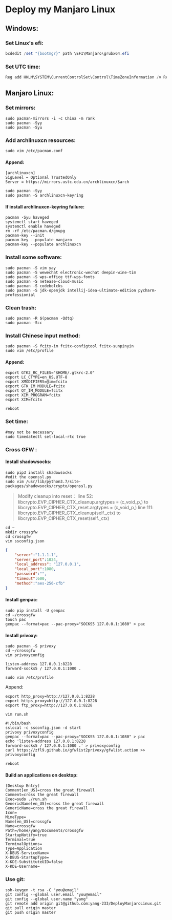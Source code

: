 # Deploy my Manjaro Linux 

## Windows:

### Set Linux's efi:

```powershell
bcdedit /set "{bootmgr}" path \EFI\Manjaro\grubx64.efi
```

### Set UTC time:

```powershell
Reg add HKLM\SYSTEM\CurrentControlSet\Control\TimeZoneInformation /v RealTimeIsUniversal /t REG_DWORD /d 1
```

## Manjaro Linux:

### Set mirrors:

```shell
sudo pacman-mirrors -i -c China -m rank
sudo pacman -Syy
sudo pacman -Syu
```

### Add archlinuxcn resources:

```shell
sudo vim /etc/pacman.conf
```

#### Append:

```
[archlinuxcn]  
SigLevel = Optional TrustedOnly  
Server = https://mirrors.ustc.edu.cn/archlinuxcn/$arch  
```

```shell
sudo pacman -Syy
sudo pacman -S archlinuxcn-keyring
```

#### If install archlinuxcn-keyring failure:

```shell
pacman -Syu haveged 
systemctl start haveged 
systemctl enable haveged 
rm -rf /etc/pacman.d/gnupg 
pacman-key --init 
pacman-key --populate manjaro
pacman-key --populate archlinuxcn  
```

### Install some software:

```shell
sudo pacman -S vim yay 
sudo pacman -S wewechat electronic-wechat deepin-wine-tim
sudo pacman -S wps-office ttf-wps-fonts
sudo pacman -S netease-cloud-music
sudo pacman -S codebolcks
sudo pacman -S jdk-openjdk intellij-idea-ultimate-edition pycharm-professionial 
```

### Clean trash:

```shell
sudo pacman -R $(pacman -Qdtq)
sudo pacman -Scc
```

### Install Chinese input method:

```shell
sudo pacman -S fcitx-im fcitx-configtool fcitx-sunpinyin
sudo vim /etc/profile
```

#### Append:

```
export GTK2_RC_FILES="$HOME/.gtkrc-2.0"
export LC_CTYPE=en_US.UTF-8
export XMODIFIERS=@im=fcitx
export GTK_IM_MODULE=fcitx
export QT_IM_MODULE=fcitx
export XIM_PROGRAM=fcitx
export XIM=fcitx
```

```shell
reboot
```

### Set time:

```shell
#may not be necessary
sudo timedatectl set-local-rtc true
```

### Cross GFW :

#### Install shadowsocks:

```shell
sudo pip3 install shadowsocks
#edit the openssl.py
sudo vim /usr/lib/python3.7/site-packages/shadowsocks/crypto/openssl.py
```

>Modify cleanup into reset：
>line 52: libcrypto.EVP_CIPHER_CTX_cleanup.argtypes = (c_void_p,) 
>to libcrypto.EVP_CIPHER_CTX_reset.argtypes = (c_void_p,)
>line 111: libcrypto.EVP_CIPHER_CTX_cleanup(self._ctx) 
>to libcrypto.EVP_CIPHER_CTX_reset(self._ctx)

```shell
cd ~
mkdir crossgfw
cd crossgfw
vim ssconfig.json
```

```json
{
    "server":"1.1.1.1",
    "server_port":1024,
    "local_address": "127.0.0.1",
    "local_port":1080,
    "password":"",
    "timeout":600,
    "method":"aes-256-cfb"
}
```

#### Install genpac:

```shell
sudo pip install -U genpac
cd ~/crossgfw
touch pac
genpac --format=pac --pac-proxy="SOCKS5 127.0.0.1:1080" > pac
```

#### Install privoxy:

```shell
sudo pacman -S privoxy
cd ~/crossgfw
vim privoxyconfig
```

```
listen-address 127.0.0.1:8228
forward-socks5 / 127.0.0.1:1080 .
```

```shell
sudo vim /etc/profile
```

Append:

```
export http_proxy=http://127.0.0.1:8228
export https_proxy=http://127.0.0.1:8228
export ftp_proxy=http://127.0.0.1:8228
```

```shell
vim run.sh
```

```shell
#!/bin/bash
sslocal -c ssconfig.json -d start
privoxy privoxyconfig
genpac --format=pac --pac-proxy="SOCKS5 127.0.0.1:1080" > pac
echo 'listen-address 127.0.0.1:8228
forward-socks5 / 127.0.0.1:1080 .' > privoxyconfig 
curl https://zfl9.github.io/gfwlist2privoxy/gfwlist.action >> privoxyconfig
```

```shell
reboot
```

#### Build an applications on desktop:

```
[Desktop Entry]
Comment[en_US]=cross the great firewall
Comment=cross the great firewall
Exec=sudo ./run.sh
GenericName[en_US]=cross the great firewall
GenericName=cross the great firewall
Icon=
MimeType=
Name[en_US]=crossgfw
Name=crossgfw
Path=/home/yang/Documents/crossgfw
StartupNotify=true
Terminal=true
TerminalOptions=
Type=Application
X-DBUS-ServiceName=
X-DBUS-StartupType=
X-KDE-SubstituteUID=false
X-KDE-Username=
```

### Use git:

```shell
ssh-keygen -t rsa -C "you@email"
git config --global user.email "you@email"
git config --global user.name "yang"
git remote add origin git@github.com:yang-233/DeployManjaroLinux.git
git pull origin master
git push origin master

```

